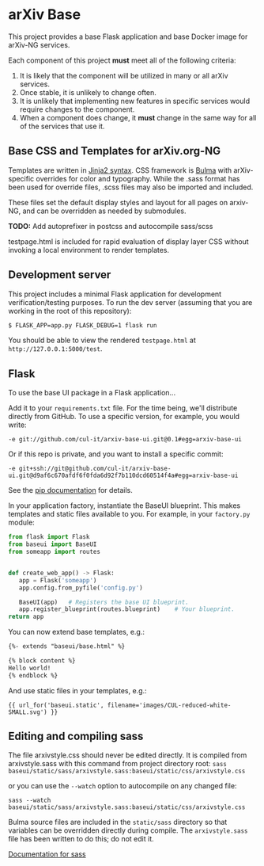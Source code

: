 # arXiv Base

This project provides a base Flask application and base Docker image for
arXiv-NG services.

Each component of this project **must** meet all of the following criteria:

1. It is likely that the component will be utilized in many or all arXiv
   services.
2. Once stable, it is unlikely to change often.
3. It is unlikely that implementing new features in specific services
   would require changes to the component.
4. When a component does change, it **must** change in the same way for all of
   the services that use it.

## Base CSS and Templates for arXiv.org-NG

Templates are written in [Jinja2 syntax](http://jinja.pocoo.org/docs/2.9/). CSS
framework is [Bulma](http://bulma.io) with arXiv-specific overrides for color
and typography. While the .sass format has been used for override files, .scss
files may also be imported and included.

These files set the default display styles and layout for all pages on
arxiv-NG, and can be overridden as needed by submodules.

**TODO:** Add autoprefixer in postcss and autocompile sass/scss

testpage.html is included for rapid evaluation of display layer CSS without
invoking a local environment to render templates.

## Development server

This project includes a minimal Flask application for development
verification/testing purposes. To run the dev server (assuming that you are
working in the root of this repository):

```bash
$ FLASK_APP=app.py FLASK_DEBUG=1 flask run
```

You should be able to view the rendered ``testpage.html`` at
``http://127.0.0.1:5000/test``.

## Flask

To use the base UI package in a Flask application...

Add it to your ``requirements.txt`` file. For the time being, we'll
distribute directly from GitHub. To use a specific version, for example, you
would write:

``-e git://github.com/cul-it/arxiv-base-ui.git@0.1#egg=arxiv-base-ui``

Or if this repo is private, and you want to install a specific commit:

``-e git+ssh://git@github.com/cul-it/arxiv-base-ui.git@d9af6c670afdf6f0fda6d92f7b110dcd60514f4a#egg=arxiv-base-ui``

See the [pip documentation](https://pip.pypa.io/en/latest/reference/pip_install/#git)
for details.

In your application factory, instantiate the BaseUI blueprint. This makes
templates and static files available to you. For example, in your
``factory.py`` module:

```python
from flask import Flask
from baseui import BaseUI
from someapp import routes


def create_web_app() -> Flask:
   app = Flask('someapp')
   app.config.from_pyfile('config.py')

   BaseUI(app)   # Registers the base UI blueprint.
   app.register_blueprint(routes.blueprint)    # Your blueprint.
return app
```

You can now extend base templates, e.g.:

```html
{%- extends "baseui/base.html" %}

{% block content %}
Hello world!
{% endblock %}
```

And use static files in your templates, e.g.:

```
{{ url_for('baseui.static', filename='images/CUL-reduced-white-SMALL.svg') }}
```

## Editing and compiling sass

The file arxivstyle.css should never be edited directly. It is compiled from arxivstyle.sass with this command from project directory root:
```sass baseui/static/sass/arxivstyle.sass:baseui/static/css/arxivstyle.css```

or you can use the ``--watch`` option to autocompile on any changed file:

```sass --watch baseui/static/sass/arxivstyle.sass:baseui/static/css/arxivstyle.css```

Bulma source files are included in the ``static/sass`` directory so that variables can be overridden directly during compile. The ``arxivstyle.sass`` file has been written to do this; do not edit it.

[Documentation for sass](http://sass-lang.com/documentation/file.SASS_REFERENCE.html)
